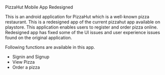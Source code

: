 PizzaHut Mobile App Redesigned

This is an android application for PizzaHut which is a well-known pizza restaurant. This is a redesigned app of the current pizzahut app available on playstore. This application enables users to register and order pizza online. Redesigned app has fixed some of the UI issues and user experience issues found on the original application.

Following functions are available in this app.
* Signin and Signup
* View Pizza
* Order a pizza
